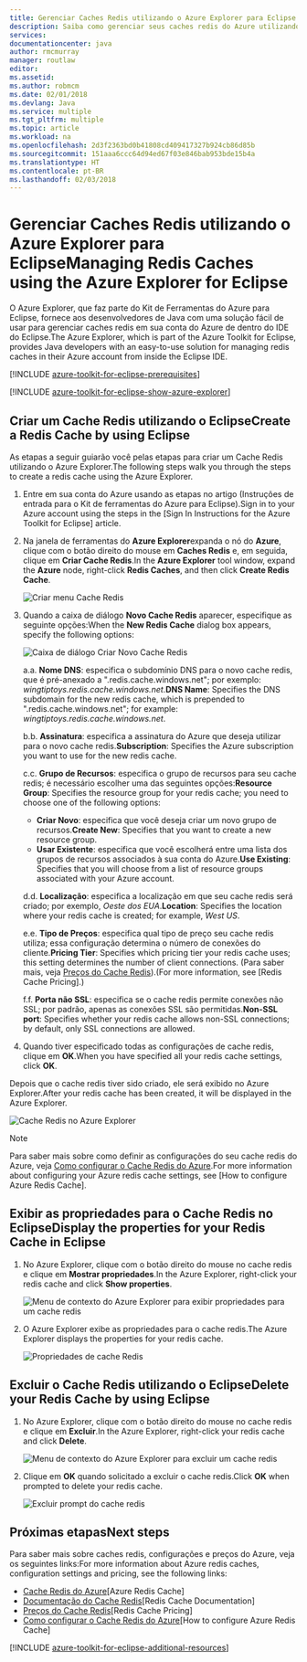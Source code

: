 ```yaml
---
title: Gerenciar Caches Redis utilizando o Azure Explorer para Eclipse
description: Saiba como gerenciar seus caches redis do Azure utilizando o Azure Explorer para Eclipse.
services: 
documentationcenter: java
author: rmcmurray
manager: routlaw
editor: 
ms.assetid: 
ms.author: robmcm
ms.date: 02/01/2018
ms.devlang: Java
ms.service: multiple
ms.tgt_pltfrm: multiple
ms.topic: article
ms.workload: na
ms.openlocfilehash: 2d3f2363bd0b41808cd409417327b924cb86d85b
ms.sourcegitcommit: 151aaa6ccc64d94ed67f03e846bab953bde15b4a
ms.translationtype: HT
ms.contentlocale: pt-BR
ms.lasthandoff: 02/03/2018
---
```

# <a name="managing-redis-caches-using-the-azure-explorer-for-eclipse"></a><span data-ttu-id="9e636-103">Gerenciar Caches Redis utilizando o Azure Explorer para Eclipse</span><span class="sxs-lookup"><span data-stu-id="9e636-103">Managing Redis Caches using the Azure Explorer for Eclipse</span></span>

<span data-ttu-id="9e636-104">O Azure Explorer, que faz parte do Kit de Ferramentas do Azure para Eclipse, fornece aos desenvolvedores de Java com uma solução fácil de usar para gerenciar caches redis em sua conta do Azure de dentro do IDE do Eclipse.</span><span class="sxs-lookup"><span data-stu-id="9e636-104">The Azure Explorer, which is part of the Azure Toolkit for Eclipse, provides Java developers with an easy-to-use solution for managing redis caches in their Azure account from inside the Eclipse IDE.</span></span>

[!INCLUDE [azure-toolkit-for-eclipse-prerequisites](../includes/azure-toolkit-for-eclipse-prerequisites.md)]

[!INCLUDE [azure-toolkit-for-eclipse-show-azure-explorer](../includes/azure-toolkit-for-eclipse-show-azure-explorer.md)]

## <a name="create-a-redis-cache-by-using-eclipse"></a><span data-ttu-id="9e636-105">Criar um Cache Redis utilizando o Eclipse</span><span class="sxs-lookup"><span data-stu-id="9e636-105">Create a Redis Cache by using Eclipse</span></span>

<span data-ttu-id="9e636-106">As etapas a seguir guiarão você pelas etapas para criar um Cache Redis utilizando o Azure Explorer.</span><span class="sxs-lookup"><span data-stu-id="9e636-106">The following steps walk you through the steps to create a redis cache using the Azure Explorer.</span></span>

1. <span data-ttu-id="9e636-107">Entre em sua conta do Azure usando as etapas no artigo (Instruções de entrada para o Kit de ferramentas do Azure para Eclipse).</span><span class="sxs-lookup"><span data-stu-id="9e636-107">Sign in to your Azure account using the steps in the [Sign In Instructions for the Azure Toolkit for Eclipse] article.</span></span>

1. <span data-ttu-id="9e636-108">Na janela de ferramentas do **Azure Explorer**expanda o nó do **Azure**, clique com o botão direito do mouse em **Caches Redis** e, em seguida, clique em **Criar Cache Redis**.</span><span class="sxs-lookup"><span data-stu-id="9e636-108">In the **Azure Explorer** tool window, expand the **Azure** node, right-click **Redis Caches**, and then click **Create Redis Cache**.</span></span>

   ![Criar menu Cache Redis][CR01]

1. <span data-ttu-id="9e636-110">Quando a caixa de diálogo **Novo Cache Redis** aparecer, especifique as seguinte opções:</span><span class="sxs-lookup"><span data-stu-id="9e636-110">When the **New Redis Cache** dialog box appears, specify the following options:</span></span>

   ![Caixa de diálogo Criar Novo Cache Redis][CR02]

   <span data-ttu-id="9e636-112">a.</span><span class="sxs-lookup"><span data-stu-id="9e636-112">a.</span></span> <span data-ttu-id="9e636-113">**Nome DNS**: especifica o subdomínio DNS para o novo cache redis, que é pré-anexado a ".redis.cache.windows.net"; por exemplo: *wingtiptoys.redis.cache.windows.net*.</span><span class="sxs-lookup"><span data-stu-id="9e636-113">**DNS Name**: Specifies the DNS subdomain for the new redis cache, which is prepended to ".redis.cache.windows.net"; for example: *wingtiptoys.redis.cache.windows.net*.</span></span>

   <span data-ttu-id="9e636-114">b.</span><span class="sxs-lookup"><span data-stu-id="9e636-114">b.</span></span> <span data-ttu-id="9e636-115">**Assinatura**: especifica a assinatura do Azure que deseja utilizar para o novo cache redis.</span><span class="sxs-lookup"><span data-stu-id="9e636-115">**Subscription**: Specifies the Azure subscription you want to use for the new redis cache.</span></span>

   <span data-ttu-id="9e636-116">c.</span><span class="sxs-lookup"><span data-stu-id="9e636-116">c.</span></span> <span data-ttu-id="9e636-117">**Grupo de Recursos**: especifica o grupo de recursos para seu cache redis; é necessário escolher uma das seguintes opções:</span><span class="sxs-lookup"><span data-stu-id="9e636-117">**Resource Group**: Specifies the resource group for your redis cache; you need to choose one of the following options:</span></span>
      * <span data-ttu-id="9e636-118">**Criar Novo**: especifica que você deseja criar um novo grupo de recursos.</span><span class="sxs-lookup"><span data-stu-id="9e636-118">**Create New**: Specifies that you want to create a new resource group.</span></span>
      * <span data-ttu-id="9e636-119">**Usar Existente**: especifica que você escolherá entre uma lista dos grupos de recursos associados à sua conta do Azure.</span><span class="sxs-lookup"><span data-stu-id="9e636-119">**Use Existing**: Specifies that you will choose from a list of resource groups associated with your Azure account.</span></span>

   <span data-ttu-id="9e636-120">d.</span><span class="sxs-lookup"><span data-stu-id="9e636-120">d.</span></span> <span data-ttu-id="9e636-121">**Localização**: especifica a localização em que seu cache redis será criado; por exemplo, *Oeste dos EUA*.</span><span class="sxs-lookup"><span data-stu-id="9e636-121">**Location**: Specifies the location where your redis cache is created; for example, *West US*.</span></span>

   <span data-ttu-id="9e636-122">e.</span><span class="sxs-lookup"><span data-stu-id="9e636-122">e.</span></span> <span data-ttu-id="9e636-123">**Tipo de Preços**: especifica qual tipo de preço seu cache redis utiliza; essa configuração determina o número de conexões do cliente.</span><span class="sxs-lookup"><span data-stu-id="9e636-123">**Pricing Tier**: Specifies which pricing tier your redis cache uses; this setting determines the number of client connections.</span></span> <span data-ttu-id="9e636-124">(Para saber mais, veja [Preços do Cache Redis]).</span><span class="sxs-lookup"><span data-stu-id="9e636-124">(For more information, see [Redis Cache Pricing].)</span></span>

   <span data-ttu-id="9e636-125">f.</span><span class="sxs-lookup"><span data-stu-id="9e636-125">f.</span></span> <span data-ttu-id="9e636-126">**Porta não SSL**: especifica se o cache redis permite conexões não SSL; por padrão, apenas as conexões SSL são permitidas.</span><span class="sxs-lookup"><span data-stu-id="9e636-126">**Non-SSL port**: Specifies whether your redis cache allows non-SSL connections; by default, only SSL connections are allowed.</span></span>

1. <span data-ttu-id="9e636-127">Quando tiver especificado todas as configurações de cache redis, clique em **OK**.</span><span class="sxs-lookup"><span data-stu-id="9e636-127">When you have specified all your redis cache settings, click **OK**.</span></span>

<span data-ttu-id="9e636-128">Depois que o cache redis tiver sido criado, ele será exibido no Azure Explorer.</span><span class="sxs-lookup"><span data-stu-id="9e636-128">After your redis cache has been created, it will be displayed in the Azure Explorer.</span></span>

   ![Cache Redis no Azure Explorer][CR03]

> [!NOTE]
>
> <span data-ttu-id="9e636-130">Para saber mais sobre como definir as configurações do seu cache redis do Azure, veja [Como configurar o Cache Redis do Azure].</span><span class="sxs-lookup"><span data-stu-id="9e636-130">For more information about configuring your Azure redis cache settings, see [How to configure Azure Redis Cache].</span></span>
>

## <a name="display-the-properties-for-your-redis-cache-in-eclipse"></a><span data-ttu-id="9e636-131">Exibir as propriedades para o Cache Redis no Eclipse</span><span class="sxs-lookup"><span data-stu-id="9e636-131">Display the properties for your Redis Cache in Eclipse</span></span>

1. <span data-ttu-id="9e636-132">No Azure Explorer, clique com o botão direito do mouse no cache redis e clique em **Mostrar propriedades**.</span><span class="sxs-lookup"><span data-stu-id="9e636-132">In the Azure Explorer, right-click your redis cache and click **Show properties**.</span></span>

   ![Menu de contexto do Azure Explorer para exibir propriedades para um cache redis][SP01]

1. <span data-ttu-id="9e636-134">O Azure Explorer exibe as propriedades para o cache redis.</span><span class="sxs-lookup"><span data-stu-id="9e636-134">The Azure Explorer displays the properties for your redis cache.</span></span>

   ![Propriedades de cache Redis][SP02]

## <a name="delete-your-redis-cache-by-using-eclipse"></a><span data-ttu-id="9e636-136">Excluir o Cache Redis utilizando o Eclipse</span><span class="sxs-lookup"><span data-stu-id="9e636-136">Delete your Redis Cache by using Eclipse</span></span>

1. <span data-ttu-id="9e636-137">No Azure Explorer, clique com o botão direito do mouse no cache redis e clique em **Excluir**.</span><span class="sxs-lookup"><span data-stu-id="9e636-137">In the Azure Explorer, right-click your redis cache and click **Delete**.</span></span>

   ![Menu de contexto do Azure Explorer para excluir um cache redis][DE01]

1. <span data-ttu-id="9e636-139">Clique em **OK** quando solicitado a excluir o cache redis.</span><span class="sxs-lookup"><span data-stu-id="9e636-139">Click **OK** when prompted to delete your redis cache.</span></span>

   ![Excluir prompt do cache redis][DE02]

## <a name="next-steps"></a><span data-ttu-id="9e636-141">Próximas etapas</span><span class="sxs-lookup"><span data-stu-id="9e636-141">Next steps</span></span>

<span data-ttu-id="9e636-142">Para saber mais sobre caches redis, configurações e preços do Azure, veja os seguintes links:</span><span class="sxs-lookup"><span data-stu-id="9e636-142">For more information about Azure redis caches, configuration settings and pricing, see the following links:</span></span>

* <span data-ttu-id="9e636-143">[Cache Redis do Azure]</span><span class="sxs-lookup"><span data-stu-id="9e636-143">[Azure Redis Cache]</span></span>
* <span data-ttu-id="9e636-144">[Documentação do Cache Redis]</span><span class="sxs-lookup"><span data-stu-id="9e636-144">[Redis Cache Documentation]</span></span>
* <span data-ttu-id="9e636-145">[Preços do Cache Redis]</span><span class="sxs-lookup"><span data-stu-id="9e636-145">[Redis Cache Pricing]</span></span>
* <span data-ttu-id="9e636-146">[Como configurar o Cache Redis do Azure]</span><span class="sxs-lookup"><span data-stu-id="9e636-146">[How to configure Azure Redis Cache]</span></span>

[!INCLUDE [azure-toolkit-for-eclipse-additional-resources](../includes/azure-toolkit-for-eclipse-additional-resources.md)]

<!-- URL List -->

[Preços do Cache Redis]: https://azure.microsoft.com/pricing/details/cache/
[Cache Redis do Azure]: https://azure.microsoft.com/services/cache/
[Documentação do Cache Redis]: /azure/redis-cache/
[Como configurar o Cache Redis do Azure]: /azure/redis-cache/cache-configure

<!-- IMG List -->

[CR01]: media/azure-toolkit-for-eclipse-managing-redis-caches-using-azure-explorer/CR01.png
[CR02]: media/azure-toolkit-for-eclipse-managing-redis-caches-using-azure-explorer/CR02.png
[CR03]: media/azure-toolkit-for-eclipse-managing-redis-caches-using-azure-explorer/CR03.png

[SP01]: media/azure-toolkit-for-eclipse-managing-redis-caches-using-azure-explorer/SP01.png
[SP02]: media/azure-toolkit-for-eclipse-managing-redis-caches-using-azure-explorer/SP02.png

[DE01]: media/azure-toolkit-for-eclipse-managing-redis-caches-using-azure-explorer/DE01.png
[DE02]: media/azure-toolkit-for-eclipse-managing-redis-caches-using-azure-explorer/DE02.png

